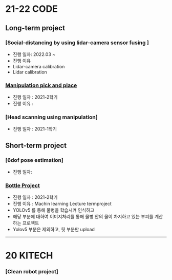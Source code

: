 # 21-22 CODE


## Long-term project


### [Social-distancing by using lidar-camera sensor fusing ]
- 진행 일자: 2022.03 ~
- 진행 이유
- Lidar-camera calibration
- Lidar calibration


### [Manipulation pick and place](/UR_ZIVID/README.md)
- 진행 일자 : 2021-2학기
- 진행 이유 : 

### [Head scanning using manipulation]
- 진행 일자 : 2021-1학기


## Short-term project

### [6dof pose estimation]
- 진행 일자: 
### [Bottle Project](/BottleProject/README.md)
- 진행 일자 : 2021-2학기
- 진행 이유 : Machin learning Lecture termproject
- YOLOv5 를 통해 물병을 학습시켜 인식하고
- 해당 부분에 대하여 이미지처리를 통해 물병 안의 물이 차지하고 있는 부피를 계산하는 프로젝트
- Yolov5 부분은 제외하고, 뒷 부분만 upload

---
# 20 KITECH
### [Clean robot project]
